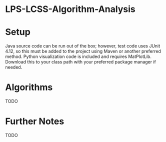 # LPS-LCSS-Algorithm-Analysis

# Setup 

Java source code can be run out of the box; however, test code uses JUnit 4.12, so this must be added to the project using Maven 
or another preferred method. Python visualization code is included and requires MatPlotLib. Download this to your class path
with your preferred package manager if needed.

# Algorithms

TODO

# Further Notes

TODO
